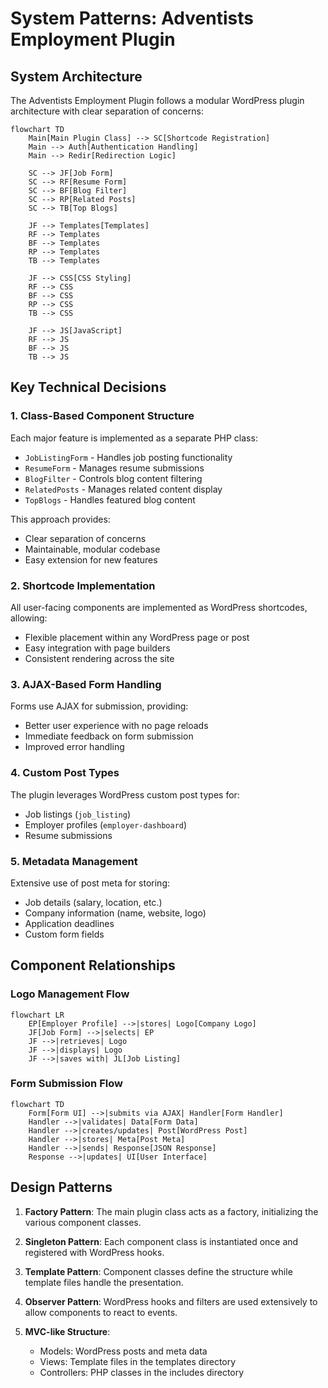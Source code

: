 # System Patterns: Adventists Employment Plugin

## System Architecture
The Adventists Employment Plugin follows a modular WordPress plugin architecture with clear separation of concerns:

```mermaid
flowchart TD
    Main[Main Plugin Class] --> SC[Shortcode Registration]
    Main --> Auth[Authentication Handling]
    Main --> Redir[Redirection Logic]
    
    SC --> JF[Job Form]
    SC --> RF[Resume Form]
    SC --> BF[Blog Filter]
    SC --> RP[Related Posts]
    SC --> TB[Top Blogs]
    
    JF --> Templates[Templates]
    RF --> Templates
    BF --> Templates
    RP --> Templates
    TB --> Templates
    
    JF --> CSS[CSS Styling]
    RF --> CSS
    BF --> CSS
    RP --> CSS
    TB --> CSS
    
    JF --> JS[JavaScript]
    RF --> JS
    BF --> JS
    TB --> JS
```

## Key Technical Decisions

### 1. Class-Based Component Structure
Each major feature is implemented as a separate PHP class:
- `JobListingForm` - Handles job posting functionality
- `ResumeForm` - Manages resume submissions
- `BlogFilter` - Controls blog content filtering
- `RelatedPosts` - Manages related content display
- `TopBlogs` - Handles featured blog content

This approach provides:
- Clear separation of concerns
- Maintainable, modular codebase
- Easy extension for new features

### 2. Shortcode Implementation
All user-facing components are implemented as WordPress shortcodes, allowing:
- Flexible placement within any WordPress page or post
- Easy integration with page builders
- Consistent rendering across the site

### 3. AJAX-Based Form Handling
Forms use AJAX for submission, providing:
- Better user experience with no page reloads
- Immediate feedback on form submission
- Improved error handling

### 4. Custom Post Types
The plugin leverages WordPress custom post types for:
- Job listings (`job_listing`)
- Employer profiles (`employer-dashboard`)
- Resume submissions

### 5. Metadata Management
Extensive use of post meta for storing:
- Job details (salary, location, etc.)
- Company information (name, website, logo)
- Application deadlines
- Custom form fields

## Component Relationships

### Logo Management Flow
```mermaid
flowchart LR
    EP[Employer Profile] -->|stores| Logo[Company Logo]
    JF[Job Form] -->|selects| EP
    JF -->|retrieves| Logo
    JF -->|displays| Logo
    JF -->|saves with| JL[Job Listing]
```

### Form Submission Flow
```mermaid
flowchart TD
    Form[Form UI] -->|submits via AJAX| Handler[Form Handler]
    Handler -->|validates| Data[Form Data]
    Handler -->|creates/updates| Post[WordPress Post]
    Handler -->|stores| Meta[Post Meta]
    Handler -->|sends| Response[JSON Response]
    Response -->|updates| UI[User Interface]
```

## Design Patterns

1. **Factory Pattern**: The main plugin class acts as a factory, initializing the various component classes.

2. **Singleton Pattern**: Each component class is instantiated once and registered with WordPress hooks.

3. **Template Pattern**: Component classes define the structure while template files handle the presentation.

4. **Observer Pattern**: WordPress hooks and filters are used extensively to allow components to react to events.

5. **MVC-like Structure**:
   - Models: WordPress posts and meta data
   - Views: Template files in the templates directory
   - Controllers: PHP classes in the includes directory
